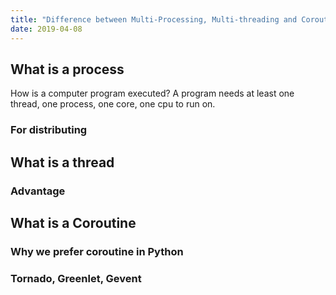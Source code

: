 ```yaml
---
title: "Difference between Multi-Processing, Multi-threading and Coroutine"
date: 2019-04-08
---
```


## What is a process
How is a computer program executed? A program needs at least one thread, one process, one core, one cpu to run on.

### For distributing
## What is a thread
### Advantage
## What is a Coroutine
### Why we prefer coroutine in Python
### Tornado, Greenlet, Gevent
<!--stackedit_data:
eyJoaXN0b3J5IjpbLTE1NjYwNDgzMzksLTYwMTEzNTI5MCwxOT
c4MTg4MzE0LDU4NDE2MDYwXX0=
-->